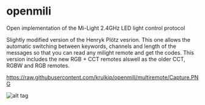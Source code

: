 # openmili
Open implementation of the Mi-Light 2.4GHz LED light control protocol

Slightly modified version of the Henryk Plötz vesrion.
This one allows the automatic switching between keywords, channels and length of the messages so that you can read any milight remote and get the codes. 
This version includes the new RGB + CCT remotes alswell as the older CCT, RGBW and RGB remotes.

https://raw.githubusercontent.com/krulkip/openmili/multiremote/Capture.PNG

![alt tag](https://raw.githubusercontent.com/krulkip/openmili/multiremote/Capture.PNG)
